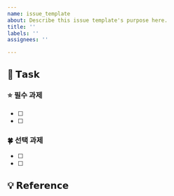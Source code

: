 ```yaml
---
name: issue_template
about: Describe this issue template's purpose here.
title: ''
labels: ''
assignees: ''

---
```


## 📌 𝗧𝗮𝘀𝗸
### ⭐️ 필수 과제
- [ ] 
- [ ] 

### 🍀 선택 과제
- [ ] 
- [ ] 

## 💡 𝗥𝗲𝗳𝗲𝗿𝗲𝗻𝗰𝗲
